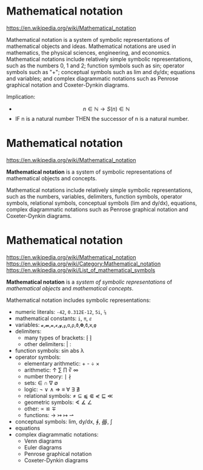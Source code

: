 # Mathematical notation

https://en.wikipedia.org/wiki/Mathematical_notation

Mathematical notation is a system of symbolic representations of mathematical objects and ideas. Mathematical notations are used in mathematics, the physical sciences, engineering, and economics. Mathematical notations include relatively simple symbolic representations, such as the numbers 0, 1 and 2; function symbols such as sin; operator symbols such as "+"; conceptual symbols such as lim and dy/dx; equations and variables; and complex diagrammatic notations such as Penrose graphical notation and Coxeter-Dynkin diagrams.


Implication:
- $$n \in \mathbb{N} \to S(n)\in \mathbb{N}$$    
- IF n is a natural number THEN the successor of n is a natural number.

# Mathematical notation

https://en.wikipedia.org/wiki/Mathematical_notation

**Mathematical notation** is a system of symbolic representations of mathematical objects and concepts.

Mathematical notations include relatively simple symbolic representations, such as the numbers, variables, delimiters, function symbols, operator symbols, relational symbols, conceptual symbols (lim and dy/dx), equations, complex diagrammatic notations such as Penrose graphical notation and Coxeter-Dynkin diagrams.

# Mathematical notation

https://en.wikipedia.org/wiki/Mathematical_notation
https://en.wikipedia.org/wiki/Category:Mathematical_notation
https://en.wikipedia.org/wiki/List_of_mathematical_symbols


**Mathematical notation** is a *system of symbolic representations* of *mathematical objects* and *mathematical concepts*.

Mathematical notation includes symbolic representations:
- numeric literals: `-42`, `0.312E-12`, `5i`, `⅞`
- mathematical constants: `i`, `π`, `𝜀`
- variables: `𝓪`,`𝓶`,`𝓷`,`𝔁`,`𝔂`,`𝔃`,`α`,`ρ`,`ϑ`,`𝚽`,`ϐ`,`ϰ`,`φ`
- delimiters:
  - many types of brackets: ⁅ ⁆
  - other delimiters: | :
- function symbols: sin abs λ
- operator symbols:
  - elementary arithmetic: + - ÷ ×
  - arithmetic: ↑ ∑ ∏ ∛ ∞
  - number theory: ∣ ∤
  - sets: ∈ ∩ ∇ ∅
  - logic: ¬ ∨ ∧ ⇒ ≡ ∀ ∃ ∄
  - relational symbols: ≠ ⊆ ⫹ ⋐ ⋞ ⊑ ≪
  - geometric symbols: ∢ ∡ ∠
  - other: ∝ ≌ ∓
  - functions: → ↣ ↦ ⇀
- conceptual symbols: lim, dy/dx, ∳, ∰, ∫
- equations
- complex diagrammatic notations:
  - Venn diagrams
  - Euler diagrams
  - Penrose graphical notation
  - Coxeter-Dynkin diagrams
